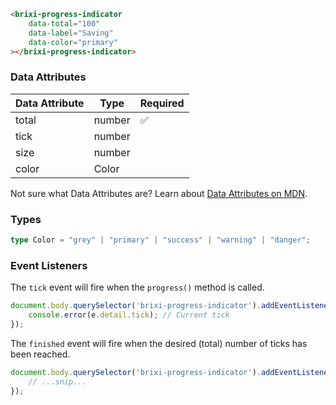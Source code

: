 ```html
<brixi-progress-indicator
    data-total="100"
    data-label="Saving"
    data-color="primary"
></brixi-progress-indicator>
```

### Data Attributes

| Data Attribute | Type | Required |
| -------------- | ---- | -------- |
| total | number | ✅ |
| tick | number | |
| size | number | |
| color | Color | |

Not sure what Data Attributes are? Learn about [Data Attributes on MDN](https://developer.mozilla.org/en-US/docs/Web/HTML/Global_attributes/data-*).

### Types

```typescript
type Color = "grey" | "primary" | "success" | "warning" | "danger";
```

### Event Listeners

The `tick` event will fire when the `progress()` method is called.

```typescript
document.body.querySelector('brixi-progress-indicator').addEventListener('tick', (e) => {
    console.error(e.detail.tick); // Current tick
});
```

The `finished` event will fire when the desired (total) number of ticks has been reached.

```typescript
document.body.querySelector('brixi-progress-indicator').addEventListener('finished', (e) => {
    // ...snip...
});
```
